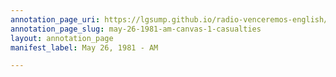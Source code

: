 ```yaml
---
annotation_page_uri: https://lgsump.github.io/radio-venceremos-english/annotations/may-26-1981-am-canvas-1-casualties.json
annotation_page_slug: may-26-1981-am-canvas-1-casualties
layout: annotation_page
manifest_label: May 26, 1981 - AM

---
```

